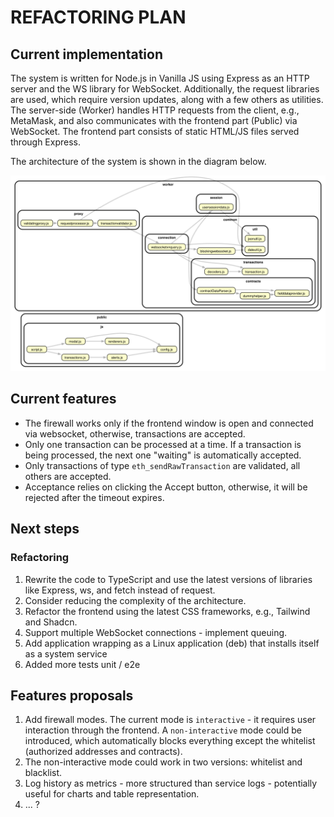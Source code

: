 # REFACTORING PLAN

## Current implementation

The system is written for Node.js in Vanilla JS using Express as an HTTP server and the WS library for WebSocket.
Additionally, the request libraries are used, which require version updates, along with a few others as utilities.
The server-side (Worker) handles HTTP requests from the client, e.g., MetaMask, and also communicates with the frontend
part (Public) via WebSocket. The frontend part consists of static HTML/JS files served through Express.

The architecture of the system is shown in the diagram below.

![dependency-graph.svg](dependency-graph.svg)

## Current features

- The firewall works only if the frontend window is open and connected via websocket, otherwise, transactions are
  accepted.
- Only one transaction can be processed at a time. If a transaction is being processed, the next one "waiting" is
  automatically accepted.
- Only transactions of type `eth_sendRawTransaction` are validated, all others are accepted.
- Acceptance relies on clicking the Accept button, otherwise, it will be rejected after the timeout expires.

## Next steps

### Refactoring

1. Rewrite the code to TypeScript and use the latest versions of libraries like Express, ws, and fetch instead of
   request.
2. Consider reducing the complexity of the architecture.
3. Refactor the frontend using the latest CSS frameworks, e.g., Tailwind and Shadcn.
4. Support multiple WebSocket connections - implement queuing.
5. Add application wrapping as a Linux application (deb) that installs itself as a system service
6. Added more tests unit / e2e

## Features proposals

1. Add firewall modes. The current mode is `interactive` - it requires user interaction through the frontend. A
   `non-interactive` mode could be introduced, which automatically blocks everything except the whitelist (authorized
   addresses and contracts).
2. The non-interactive mode could work in two versions: whitelist and blacklist.
3. Log history as metrics - more structured than service logs - potentially useful for charts and table representation.
4. ... ?

